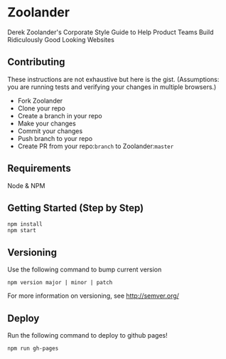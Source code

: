 # Zoolander

Derek Zoolander's Corporate Style Guide to Help Product Teams Build Ridiculously Good Looking Websites

## Contributing

These instructions are not exhaustive but here is the gist. (Assumptions: you are running tests and verifying your
changes in multiple browsers.)

* Fork Zoolander
* Clone your repo
* Create a branch in your repo
* Make your changes
* Commit your changes
* Push branch to your repo
* Create PR from your repo:`branch` to Zoolander:`master`

## Requirements

Node & NPM

## Getting Started (Step by Step)

```
npm install
npm start
```

## Versioning

Use the following command to bump current version

```
npm version major | minor | patch
```

For more information on versioning, see http://semver.org/

## Deploy

Run the following command to deploy to github pages!

```
npm run gh-pages
```
